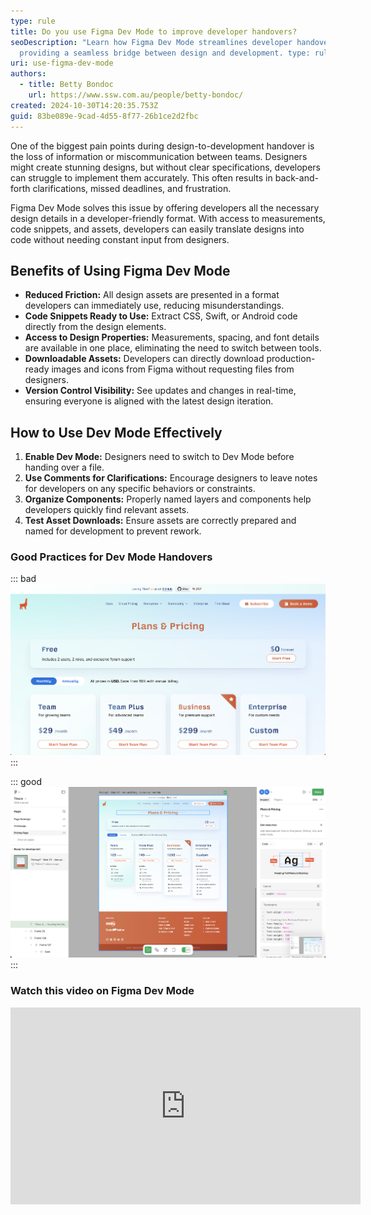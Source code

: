 ```yaml
---
type: rule
title: Do you use Figma Dev Mode to improve developer handovers?
seoDescription: "Learn how Figma Dev Mode streamlines developer handovers by
  providing a seamless bridge between design and development. type: rule"
uri: use-figma-dev-mode
authors:
  - title: Betty Bondoc
    url: https://www.ssw.com.au/people/betty-bondoc/
created: 2024-10-30T14:20:35.753Z
guid: 83be089e-9cad-4d55-8f77-26b1ce2d2fbc
---
```


One of the biggest pain points during design-to-development handover is the loss of information or miscommunication between teams. Designers might create stunning designs, but without clear specifications, developers can struggle to implement them accurately. This often results in back-and-forth clarifications, missed deadlines, and frustration.

<!--endintro-->

Figma Dev Mode solves this issue by offering developers all the necessary design details in a developer-friendly format. With access to measurements, code snippets, and assets, developers can easily translate designs into code without needing constant input from designers.

## Benefits of Using Figma Dev Mode

- **Reduced Friction:** All design assets are presented in a format developers can immediately use, reducing misunderstandings.
- **Code Snippets Ready to Use:** Extract CSS, Swift, or Android code directly from the design elements.
- **Access to Design Properties:** Measurements, spacing, and font details are available in one place, eliminating the need to switch between tools.
- **Downloadable Assets:** Developers can directly download production-ready images and icons from Figma without requesting files from designers.
- **Version Control Visibility:** See updates and changes in real-time, ensuring everyone is aligned with the latest design iteration.

## How to Use Dev Mode Effectively

1. **Enable Dev Mode:** Designers need to switch to Dev Mode before handing over a file.
2. **Use Comments for Clarifications:** Encourage designers to leave notes for developers on any specific behaviors or constraints.
3. **Organize Components:** Properly named layers and components help developers quickly find relevant assets.
4. **Test Asset Downloads:** Ensure assets are correctly prepared and named for development to prevent rework.

### Good Practices for Dev Mode Handovers

::: bad  
![Figure: Bad Example - A basic mockup or prototype with no technical details, forcing developers to guess measurements and styles.](figma-preview.png)  
:::

::: good  
![Figure: Good Example - The design includes useful developer details such as color codes, font styles, measurements, and spacing.](figma-dev-mode.png)  
:::

### Watch this video on Figma Dev Mode

<iframe width="560" height="315" src="https://www.youtube.com/embed/__ABPkb0aF8?si=gV7URLi-X5NiPs4y" title="YouTube video player" frameborder="0" allow="accelerometer; autoplay; clipboard-write; encrypted-media; gyroscope; picture-in-picture; web-share" referrerpolicy="strict-origin-when-cross-origin" allowfullscreen></iframe>
